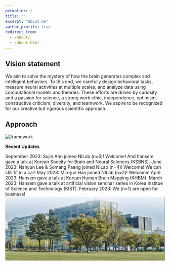 ```yaml
---
permalink: /
title: ""
excerpt: "About me"
author_profile: true
redirect_from: 
  - /about/
  - /about.html
---
```

## Vision statement

We aim to solve the mystery of how the brain generates complex and intelligent behaviors. To this end, we carefully design behavioral tasks, measure neural activities at multiple scales, and analyze data using computational models and theories. These efforts are driven by curiosity and a passion for science, a strong work ethic, independence, optimism, constructive criticism, diversity, and teamwork. We aspire to be recognized for our creative but rigorous scientific approach.

## Approach

![framework](../images/framework.png)

**Recent Updates**

September 2023: Sujin Ahn joined NILab (n=5)! Welcome! And hansem gave a talk at Korean Soceity for Brain and Neural Sciences (KSBNS).
June 2023: Nahyun Lee & Somang Paeng joined NILab (n=4)! Welcome! We can still fit in a car!
May 2023: Min-jun Han joined NILab (n=2)! Welcome!
April 2023: Hansem gave a talk at Korean Human Brain Mapping (KHBM).
March 2023: Hansem gave a talk at artificial vision seminar series in Korea Institue of Science and Technology (KIST).
February 2023: We (n=1) are open for business!
![Ncenter](../images/Ncenter.png)


